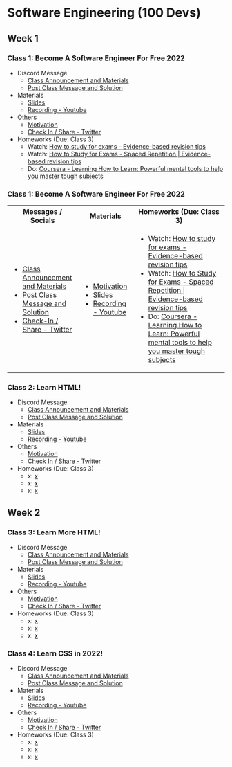 # Software Engineering (100 Devs)

## Week 1
### Class 1: Become A Software Engineer For Free 2022
* Discord Message
	* [Class Announcement and Materials](https://discord.com/channels/735923219315425401/738891289071714388/930589829392138331)
	* [Post Class Message and Solution](https://discord.com/channels/735923219315425401/738891289071714388/930668371471642665)
* Materials
	* [Slides](https://slides.com/leonnoel/100devs2-html-the-basics)
	* [Recording - Youtube](https://www.youtube.com/watch?v=o3IIobN4xR0)
* Others
	* [Motivation](https://www.poetryfoundation.org/poems/51642/invictus)
	* [Check In / Share - Twitter](https://twitter.com/leonnoel/status/1481030723347746816)
* Homeworks (Due: Class 3)
	* Watch: [How to study for exams - Evidence-based revision tips](https://youtu.be/ukLnPbIffxE)
	* Watch: [How to Study for Exams - Spaced Repetition | Evidence-based revision tips](https://www.youtube.com/watch?v=Z-zNHHpXoMM)
	* Do: [Coursera - Learning How to Learn: Powerful mental tools to help you master tough subjects](https://www.coursera.org/learn/learning-how-to-learn)
### Class 1: Become A Software Engineer For Free 2022
<table width="100%" margin-left="auto" margin-right="auto">
	<tr>
		<th>Messages / Socials</th>
		<th>Materials</th>
		<th>Homeworks (Due: Class 3)</th>
	</tr>
	<tr>
		<td width="20%">
			<ul>
				<li><a href="https://discord.com/channels/735923219315425401/738891289071714388/930589829392138331">Class Announcement and Materials</a></li>
				<li><a href="https://discord.com/channels/735923219315425401/738891289071714388/930668371471642665">Post Class Message and Solution</a></li>
				<li><a href="https://twitter.com/leonnoel/status/1481030723347746816">Check-In / Share - Twitter</a></li>
			</ul>
		</td>
		<td width="20%">
			<ul>
				<li><a href="https://www.poetryfoundation.org/poems/51642/invictus">Motivation</a></li>
				<li><a href="https://slides.com/leonnoel/100devs2-html-the-basics">Slides</a></li>
				<li><a href="https://www.youtube.com/watch?v=o3IIobN4xR0">Recording - Youtube</a></li>
			</ul>
		</td>
		<td width="40%">
			<ul>
				<li>Watch: <a href="https://youtu.be/ukLnPbIffxE">How to study for exams - Evidence-based revision tips</a></li>
				<li>Watch: <a href="https://www.youtube.com/watch?v=Z-zNHHpXoMM">How to Study for Exams - Spaced Repetition | Evidence-based revision tips</a></li>
				<li>Do: <a href="https://www.coursera.org/learn/learning-how-to-learn">Coursera - Learning How to Learn: Powerful mental tools to help you master tough subjects</a></li>
			</ul>
		</td>
	</tr>
</table>


### Class 2: Learn HTML!
* Discord Message
	* [Class Announcement and Materials](x)
	* [Post Class Message and Solution](x)
* Materials
	* [Slides](x)
	* [Recording - Youtube](https://www.youtube.com/watch?v=eCRbEILXXmE)
* Others
	* [Motivation](x)
	* [Check In / Share - Twitter](x)
* Homeworks (Due: Class 3)
	* x: [x](x)
	* x: [x](x)
	* x: [x](x)

## Week 2
### Class 3: Learn More HTML!
* Discord Message
	* [Class Announcement and Materials](x)
	* [Post Class Message and Solution](x)
* Materials
	* [Slides](x)
	* [Recording - Youtube](https://www.youtube.com/watch?v=rdWM6kUImjE)
* Others
	* [Motivation](x)
	* [Check In / Share - Twitter](x)
* Homeworks (Due: Class 3)
	* x: [x](x)
	* x: [x](x)
	* x: [x](x)
### Class 4: Learn CSS in 2022!
* Discord Message
	* [Class Announcement and Materials](x)
	* [Post Class Message and Solution](x)
* Materials
	* [Slides](x)
	* [Recording - Youtube](https://www.youtube.com/watch?v=Q1Obtn29twk)
* Others
	* [Motivation](x)
	* [Check In / Share - Twitter](x)
* Homeworks (Due: Class 3)
	* x: [x](x)
	* x: [x](x)
	* x: [x](x)